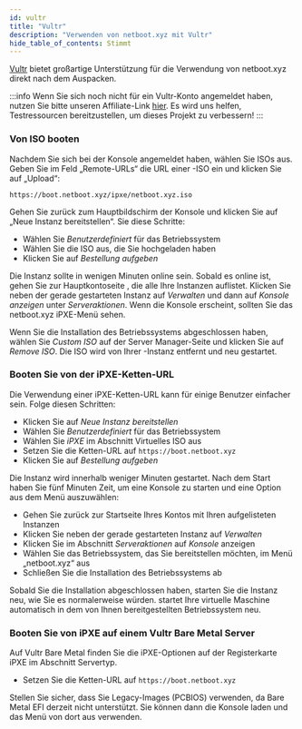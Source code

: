 ```yaml
---
id: vultr
title: "Vultr"
description: "Verwenden von netboot.xyz mit Vultr"
hide_table_of_contents: Stimmt
---
```


[Vultr](http://www.vultr.com/?ref=6870843) bietet großartige Unterstützung für die Verwendung von netboot.xyz direkt nach dem Auspacken.

:::info
Wenn Sie sich noch nicht für ein Vultr-Konto angemeldet haben, nutzen Sie bitte unseren Affiliate-Link [hier](http://www.vultr.com/?ref=6870843). Es wird uns helfen, Testressourcen bereitzustellen, um dieses Projekt zu verbessern!
:::

### Von ISO booten

Nachdem Sie sich bei der Konsole angemeldet haben, wählen Sie ISOs aus.  Geben Sie im Feld „Remote-URLs“ die URL einer -ISO ein und klicken Sie auf „Upload“:

    https://boot.netboot.xyz/ipxe/netboot.xyz.iso

Gehen Sie zurück zum Hauptbildschirm der Konsole und klicken Sie auf „Neue Instanz bereitstellen“. Sie diese Schritte:

* Wählen Sie _Benutzerdefiniert_ für das Betriebssystem
* Wählen Sie die ISO aus, die Sie hochgeladen haben
* Klicken Sie auf _Bestellung aufgeben_

Die Instanz sollte in wenigen Minuten online sein.  Sobald es online ist, gehen Sie zur Hauptkontoseite , die alle Ihre Instanzen auflistet.  Klicken Sie neben der gerade gestarteten Instanz auf _Verwalten_ und dann auf _Konsole anzeigen_ unter _Serveraktionen_. Wenn die Konsole erscheint, sollten Sie das netboot.xyz iPXE-Menü sehen.

Wenn Sie die Installation des Betriebssystems abgeschlossen haben, wählen Sie _Custom ISO_ auf der Server Manager-Seite und klicken Sie auf _Remove ISO_.  Die ISO wird von Ihrer -Instanz entfernt und neu gestartet.

### Booten Sie von der iPXE-Ketten-URL

Die Verwendung einer iPXE-Ketten-URL kann für einige Benutzer einfacher sein.  Folge diesen Schritten:

* Klicken Sie auf _Neue Instanz bereitstellen_
* Wählen Sie _Benutzerdefiniert_ für das Betriebssystem
* Wählen Sie _iPXE_ im Abschnitt Virtuelles ISO aus
* Setzen Sie die Ketten-URL auf `https://boot.netboot.xyz`
* Klicken Sie auf _Bestellung aufgeben_

Die Instanz wird innerhalb weniger Minuten gestartet.  Nach dem Start haben Sie fünf Minuten Zeit, um eine Konsole zu starten und eine Option aus dem Menü auszuwählen:

* Gehen Sie zurück zur Startseite Ihres Kontos mit Ihren aufgelisteten Instanzen
* Klicken Sie neben der gerade gestarteten Instanz auf _Verwalten_
* Klicken Sie im Abschnitt _Serveraktionen_ auf _Konsole_ anzeigen
* Wählen Sie das Betriebssystem, das Sie bereitstellen möchten, im Menü „netboot.xyz“ aus
* Schließen Sie die Installation des Betriebssystems ab

Sobald Sie die Installation abgeschlossen haben, starten Sie die Instanz neu, wie Sie es normalerweise würden. startet Ihre virtuelle Maschine automatisch in dem von Ihnen bereitgestellten Betriebssystem neu.

### Booten Sie von iPXE auf einem Vultr Bare Metal Server

Auf Vultr Bare Metal finden Sie die iPXE-Optionen auf der Registerkarte iPXE im Abschnitt Servertyp.

* Setzen Sie die Ketten-URL auf `https://boot.netboot.xyz`

Stellen Sie sicher, dass Sie Legacy-Images (PCBIOS) verwenden, da Bare Metal EFI derzeit nicht unterstützt. Sie können dann die Konsole laden und das Menü von dort aus verwenden.